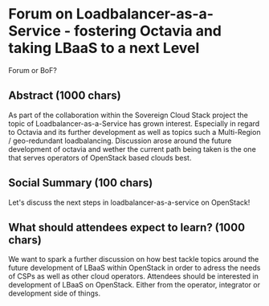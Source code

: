 # Forum on Loadbalancer-as-a-Service - fostering Octavia and taking LBaaS to a next Level

Forum or BoF?

## Abstract (1000 chars)

As part of the collaboration within the Sovereign Cloud Stack project the topic of
Loadbalancer-as-a-Service has grown interest. Especially in regard to Octavia and
its further development as well as topics such a Multi-Region / geo-redundant
loadbalancing. Discussion arose around the future development of octavia and wether
the current path being taken is the one that serves operators of OpenStack based
clouds best.

## Social Summary (100 chars)

Let's discuss the next steps in loadbalancer-as-a-service on OpenStack!

## What should attendees expect to learn? (1000 chars)

We want to spark a further discussion on how best tackle topics around the future
development of LBaaS within OpenStack in order to adress the needs of CSPs as well
as other cloud operators.
Attendees should be interested in development of LBaaS on OpenStack. Either from
the operator, integrator or development side of things. 

